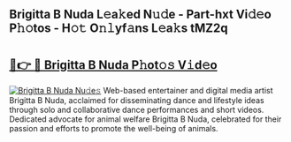 ## Brigitta B Nuda L𝚎a𝚔ed N𝚞𝚍e - Part-hxt Vi𝚍𝚎o P𝚑𝚘tos - H𝚘𝚝 O𝚗𝚕yf𝚊ns L𝚎a𝚔s tMZ2q

# <h2><a href="http://kf14zc.oniu.top/?m=Brigitta+B+Nuda">🔗👉 🔴 Brigitta B Nuda P𝚑ot𝚘𝚜 V𝚒d𝚎o</a></h2>

[![Brigitta B Nuda Nu𝚍e𝚜](https://i.imgur.com/0qMVB7G.gif)](http://kf14zc.oniu.top/?m=Brigitta+B+Nuda)
Web-based entertainer and digital media artist Brigitta B Nuda, acclaimed for disseminating dance and lifestyle ideas through solo and collaborative dance performances and short videos. Dedicated advocate for animal welfare Brigitta B Nuda, celebrated for their passion and efforts to promote the well-being of animals.  
